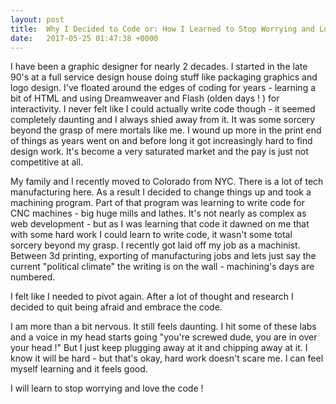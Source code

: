 ```yaml
---
layout: post
title:  Why I Decided to Code or: How I Learned to Stop Worrying and Love the Code
date:   2017-05-25 01:47:38 +0000
---
```



I have been a graphic designer for nearly 2 decades. I started in the late 90's at a full service design house doing stuff like packaging graphics and logo design. I've floated around the edges of coding for years - learning a bit of HTML and using Dreamweaver and Flash (olden days ! ) for interactivity.  I never felt like I could actually write code though - it seemed completely daunting and I always shied away from it. It was some sorcery beyond the grasp of mere mortals like me.
I wound up more in the print end of things as years went on and before long it got increasingly hard to find design work. It's become a very saturated market and the pay is just not competitive at all. 

My family and I recently moved to Colorado from NYC. There is a lot of tech manufacturing here. As a result I decided to change things up and took a machining program. Part of that program was learning to write code for CNC machines - big huge mills and lathes. It's not nearly as complex as web development - but as I was learning that code it dawned on me that with some hard work I could learn to write code, it wasn't some total sorcery beyond my grasp. 
I recently got laid off my job as a machinist. Between 3d printing, exporting of manufacturing jobs and lets just say the current "political climate" the writing is on the wall - machining's days are numbered. 

I felt like I needed to pivot again.  After a lot of thought and research I decided to quit being afraid and embrace the code. 

I am more than a bit nervous. It still feels daunting. I hit some of these labs and a voice in my head starts going "you're screwed dude, you are in over your head !"  But I just keep plugging away at it and chipping away at it. 
I know it will be hard - but that's okay, hard work doesn't scare me. I can feel myself learning and it feels good. 

I will learn to stop worrying and love the code !



